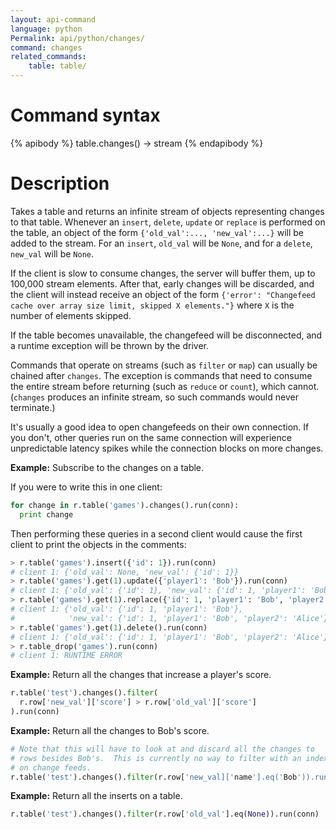 ```yaml
---
layout: api-command
language: python
Permalink: api/python/changes/
command: changes
related_commands:
    table: table/
---
```


# Command syntax #

{% apibody %}
table.changes() &rarr; stream
{% endapibody %}

# Description #

Takes a table and returns an infinite stream of objects representing
changes to that table.  Whenever an `insert`, `delete`, `update` or
`replace` is performed on the table, an object of the form
`{'old_val':..., 'new_val':...}` will be added to the stream.  For an
`insert`, `old_val` will be `None`, and for a `delete`, `new_val` will
be `None`.

If the client is slow to consume changes, the server will buffer them,
up to 100,000 stream elements.  After that, early changes will be
discarded, and the client will instead receive an object of the form
`{'error': "Changefeed cache over array size limit, skipped X
elements."}` where `X` is the number of elements skipped.

If the table becomes unavailable, the changefeed will be disconnected,
and a runtime exception will be thrown by the driver.

Commands that operate on streams (such as `filter` or `map`) can
usually be chained after `changes`.  The exception is commands that
need to consume the entire stream before returning (such as `reduce`
or `count`), which cannot.  (`changes` produces an infinite stream, so
such commands would never terminate.)

It's usually a good idea to open changefeeds on their own connection.
If you don't, other queries run on the same connection will experience
unpredictable latency spikes while the connection blocks on more
changes.

__Example:__ Subscribe to the changes on a table.

If you were to write this in one client:

```py
for change in r.table('games').changes().run(conn):
  print change
```

Then performing these queries in a second client would cause the first
client to print the objects in the comments:

```py
> r.table('games').insert({'id': 1}).run(conn)
# client 1: {'old_val': None, 'new_val': {'id': 1}}
> r.table('games').get(1).update({'player1': 'Bob'}).run(conn)
# client 1: {'old_val': {'id': 1}, 'new_val': {'id': 1, 'player1': 'Bob'}}
> r.table('games').get(1).replace({'id': 1, 'player1': 'Bob', 'player2': 'Alice'}).run(conn)
# client 1: {'old_val': {'id': 1, 'player1': 'Bob'},
#            'new_val': {'id': 1, 'player1': 'Bob', 'player2': 'Alice'}}
> r.table('games').get(1).delete().run(conn)
# client 1: {'old_val': {'id': 1, 'player1': 'Bob', 'player2': 'Alice'}, 'new_val': None}
> r.table_drop('games').run(conn)
# client 1: RUNTIME ERROR
```

__Example:__ Return all the changes that increase a player's score.

```py
r.table('test').changes().filter(
  r.row['new_val']['score'] > r.row['old_val']['score']
).run(conn)
```

__Example:__ Return all the changes to Bob's score.

```py
# Note that this will have to look at and discard all the changes to
# rows besides Bob's.  This is currently no way to filter with an index
# on change feeds.
r.table('test').changes().filter(r.row['new_val]['name'].eq('Bob')).run(conn)
```

__Example:__ Return all the inserts on a table.

```py
r.table('test').changes().filter(r.row['old_val'].eq(None)).run(conn)
```
